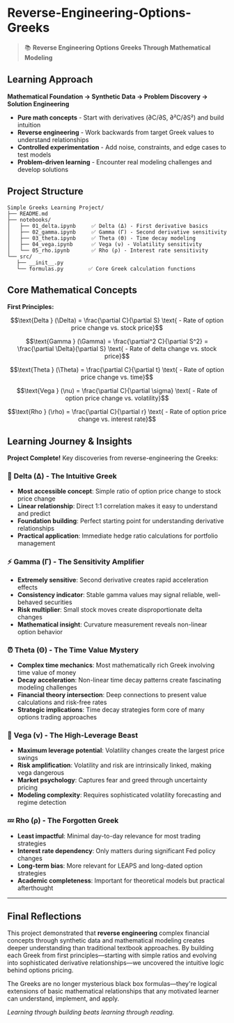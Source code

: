 # Reverse-Engineering-Options-Greeks

> 📚 **Reverse Engineering Options Greeks Through Mathematical Modeling**

## Learning Approach

**Mathematical Foundation → Synthetic Data → Problem Discovery → Solution Engineering**

- **Pure math concepts** - Start with derivatives (∂C/∂S, ∂²C/∂S²) and build intuition
- **Reverse engineering** - Work backwards from target Greek values to understand relationships  
- **Controlled experimentation** - Add noise, constraints, and edge cases to test models
- **Problem-driven learning** - Encounter real modeling challenges and develop solutions

## Project Structure

```
Simple Greeks Learning Project/
├── README.md
├── notebooks/
│   ├── 01_delta.ipynb     ✅ Delta (Δ) - First derivative basics
│   ├── 02_gamma.ipynb     ✅ Gamma (Γ) - Second derivative sensitivity  
│   ├── 03_theta.ipynb     ✅ Theta (Θ) - Time decay modeling
│   ├── 04_vega.ipynb      ✅ Vega (ν) - Volatility sensitivity
│   └── 05_rho.ipynb       ✅ Rho (ρ) - Interest rate sensitivity
└── src/
   ├── __init__.py
   └── formulas.py        ✅ Core Greek calculation functions
```

## Core Mathematical Concepts

**First Principles:**

$$\text{Delta } (\Delta) = \frac{\partial C}{\partial S} \text{ - Rate of option price change vs. stock price}$$

$$\text{Gamma } (\Gamma) = \frac{\partial^2 C}{\partial S^2} = \frac{\partial \Delta}{\partial S} \text{ - Rate of delta change vs. stock price}$$

$$\text{Theta } (\Theta) = \frac{\partial C}{\partial t} \text{ - Rate of option price change vs. time}$$

$$\text{Vega } (\nu) = \frac{\partial C}{\partial \sigma} \text{ - Rate of option price change vs. volatility}$$

$$\text{Rho } (\rho) = \frac{\partial C}{\partial r} \text{ - Rate of option price change vs. interest rate}$$

## Learning Journey & Insights

**Project Complete!** Key discoveries from reverse-engineering the Greeks:

### 🎯 **Delta (Δ) - The Intuitive Greek**
- **Most accessible concept**: Simple ratio of option price change to stock price change
- **Linear relationship**: Direct 1:1 correlation makes it easy to understand and predict
- **Foundation building**: Perfect starting point for understanding derivative relationships
- **Practical application**: Immediate hedge ratio calculations for portfolio management

### ⚡ **Gamma (Γ) - The Sensitivity Amplifier** 
- **Extremely sensitive**: Second derivative creates rapid acceleration effects
- **Consistency indicator**: Stable gamma values may signal reliable, well-behaved securities
- **Risk multiplier**: Small stock moves create disproportionate delta changes
- **Mathematical insight**: Curvature measurement reveals non-linear option behavior

### ⏰ **Theta (Θ) - The Time Value Mystery**
- **Complex time mechanics**: Most mathematically rich Greek involving time value of money
- **Decay acceleration**: Non-linear time decay patterns create fascinating modeling challenges  
- **Financial theory intersection**: Deep connections to present value calculations and risk-free rates
- **Strategic implications**: Time decay strategies form core of many options trading approaches

### 🌊 **Vega (ν) - The High-Leverage Beast**
- **Maximum leverage potential**: Volatility changes create the largest price swings
- **Risk amplification**: Volatility and risk are intrinsically linked, making vega dangerous
- **Market psychology**: Captures fear and greed through uncertainty pricing
- **Modeling complexity**: Requires sophisticated volatility forecasting and regime detection

### 💤 **Rho (ρ) - The Forgotten Greek**
- **Least impactful**: Minimal day-to-day relevance for most trading strategies
- **Interest rate dependency**: Only matters during significant Fed policy changes
- **Long-term bias**: More relevant for LEAPS and long-dated option strategies
- **Academic completeness**: Important for theoretical models but practical afterthought

---

## Final Reflections

This project demonstrated that **reverse engineering** complex financial concepts through synthetic data and mathematical modeling creates deeper understanding than traditional textbook approaches. By building each Greek from first principles—starting with simple ratios and evolving into sophisticated derivative relationships—we uncovered the intuitive logic behind options pricing.

The Greeks are no longer mysterious black box formulas—they're logical extensions of basic mathematical relationships that any motivated learner can understand, implement, and apply.

*Learning through building beats learning through reading.*
